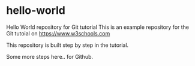 # hello-world
Hello World repository for Git tutorial
This is an example repository for the Git tutoial on https://www.w3schools.com

This repository is built step by step in the tutorial.

Some more steps here.. for Github.
